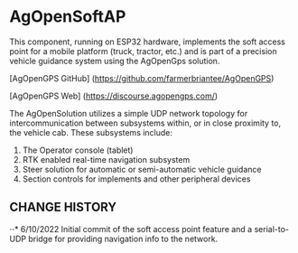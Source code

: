 # AgOpenSoftAP

This component, running on ESP32 hardware, implements the soft access point for a mobile platform (truck, tractor, etc.) and is part of a
precision vehicle guidance system using the AgOpenGps solution.

[AgOpenGPS GitHub] (https://github.com/farmerbriantee/AgOpenGPS)

[AgOpenGPS Web] (https://discourse.agopengps.com/)

The AgOpenSolution utilizes a simple UDP network topology for intercommunication between subsystems within, or in close proximity to, the vehicle cab.  These subsystems include:

1. The Operator console (tablet)
2. RTK enabled real-time navigation subsystem
3. Steer solution for automatic or semi-automatic vehicle guidance
4. Section controls for implements and other peripheral devices


## CHANGE HISTORY
⋅⋅* 6/10/2022     Initial commit of the soft access point feature and a serial-to-UDP bridge for providing navigation info to the network. 

